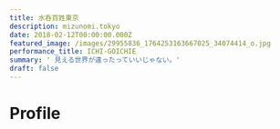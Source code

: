 ```yaml
---
title: 水呑百姓東京
description: mizunomi.tokyo
date: 2018-02-12T00:00:00.000Z
featured_image: /images/29955836_1764253163667025_34074414_o.jpg
performance_title: ICHI-GOICHIE
summary: ' 見える世界が違ったっていいじゃない。'
draft: false
---
```

# Profile

# 

#
